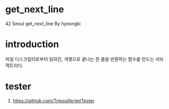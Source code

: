 # get_next_line
42 Seoul get_next_line By hyeongki

# introduction
파일 디스크립터로부터 읽혀진, 개행으로 끝나는 한 줄을 반환하는 함수를 만드는 서브젝트이다.

# tester
1. https://github.com/Tripouille/gnlTester
